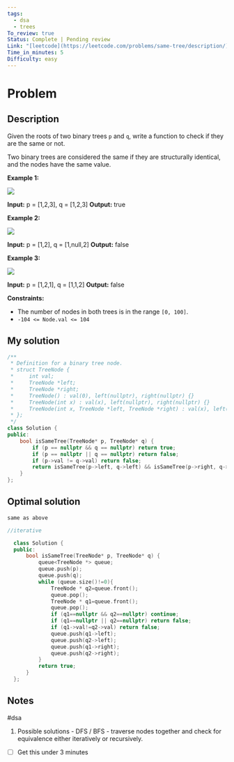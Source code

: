 ```yaml
---
tags:
  - dsa
  - trees
To_review: true
Status: Complete | Pending review
Link: "[leetcode](https://leetcode.com/problems/same-tree/description/)"
Time_in_minutes: 5
Difficulty: easy
---
```

# Problem
## Description
Given the roots of two binary trees `p` and `q`, write a function to check if they are the same or not.

Two binary trees are considered the same if they are structurally identical, and the nodes have the same value.

**Example 1:**

![](https://assets.leetcode.com/uploads/2020/12/20/ex1.jpg)

**Input:** p = [1,2,3], q = [1,2,3]
**Output:** true

**Example 2:**

![](https://assets.leetcode.com/uploads/2020/12/20/ex2.jpg)

**Input:** p = [1,2], q = [1,null,2]
**Output:** false

**Example 3:**

![](https://assets.leetcode.com/uploads/2020/12/20/ex3.jpg)

**Input:** p = [1,2,1], q = [1,1,2]
**Output:** false

**Constraints:**

- The number of nodes in both trees is in the range `[0, 100]`.
- `-104 <= Node.val <= 104`
## My solution
```cpp
/**
 * Definition for a binary tree node.
 * struct TreeNode {
 *     int val;
 *     TreeNode *left;
 *     TreeNode *right;
 *     TreeNode() : val(0), left(nullptr), right(nullptr) {}
 *     TreeNode(int x) : val(x), left(nullptr), right(nullptr) {}
 *     TreeNode(int x, TreeNode *left, TreeNode *right) : val(x), left(left), right(right) {}
 * };
 */
class Solution {
public:
    bool isSameTree(TreeNode* p, TreeNode* q) {
        if (p == nullptr && q == nullptr) return true;
        if (p == nullptr || q == nullptr) return false;
        if (p->val != q->val) return false;
        return isSameTree(p->left, q->left) && isSameTree(p->right, q->right);
    }
};
```
## Optimal solution
```cpp
same as above

//iterative

  class Solution {
  public:
      bool isSameTree(TreeNode* p, TreeNode* q) {
          queue<TreeNode *> queue;
          queue.push(p);
          queue.push(q);
          while (queue.size()!=0){
              TreeNode * q2=queue.front();
              queue.pop();
              TreeNode * q1=queue.front();
              queue.pop();
              if (q1==nullptr && q2==nullptr) continue;
              if (q1==nullptr || q2==nullptr) return false;
              if (q1->val!=q2->val) return false;
              queue.push(q1->left);
              queue.push(q2->left);
              queue.push(q1->right);
              queue.push(q2->right);
          }
          return true;
      }
  };
```
## Notes
#dsa
1. Possible solutions - DFS / BFS - traverse nodes together and check for equivalence either iteratively or recursively.
- [ ] Get this under 3 minutes